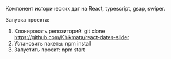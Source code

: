Компонент исторических дат на React, typescript, gsap, swiper.

Запуска проекта:

1. Клонировать репозиторий: git clone https://github.com/Khikmata/react-dates-slider
2. Установить пакеты: npm install
3. Запустить проект: npm start
